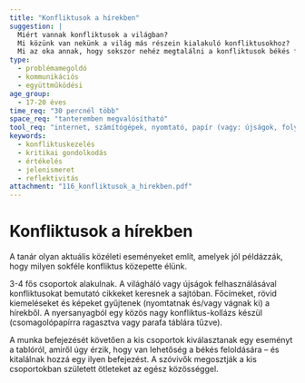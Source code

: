 ```yaml
---
title: "Konfliktusok a hírekben"
suggestion: | 
  Miért vannak konfliktusok a világban? 
  Mi közünk van nekünk a világ más részein kialakuló konfliktusokhoz? 
  Mi az oka annak, hogy sokszor nehéz megtalálni a konfliktusok békés feloldásának módjait?
type:
  - problémamegoldó
  - kommunikációs
  - együttműködési
age_group:
  - 17-20 éves
time_req: "30 percnél több"
space_req: "tanteremben megvalósítható"
tool_req: "internet, számítógépek, nyomtató, papír (vagy: újságok, folyóiratok), ollók, csomagolópapír vagy parafa tábla, ragasztó vagy kitűzők"
keywords: 
  - konfliktuskezelés
  - kritikai gondolkodás
  - értékelés
  - jelenismeret
  - reflektivitás
attachment: "116_konfliktusok_a_hirekben.pdf"
---
```


# Konfliktusok a hírekben

A tanár olyan aktuális közéleti eseményeket említ, amelyek jól példázzák, hogy milyen sokféle konfliktus közepette élünk.

3-4 fős csoportok alakulnak. A világháló vagy újságok felhasználásával konfliktusokat bemutató cikkeket keresnek a sajtóban. Főcímeket, rövid kiemeléseket és képeket gyűjtenek (nyomtatnak és/vagy vágnak ki) a hírekből. A nyersanyagból egy közös nagy konfliktus-kollázs készül (csomagolópapírra ragasztva vagy parafa táblára tűzve).

A munka befejezését követően a kis csoportok kiválasztanak egy eseményt a tablóról, amiről úgy érzik, hogy van lehetőség a békés feloldására – és kitalálnak hozzá egy ilyen befejezést. A szóvivők megosztják a kis csoportokban született ötleteket az egész közösséggel.
  
  
